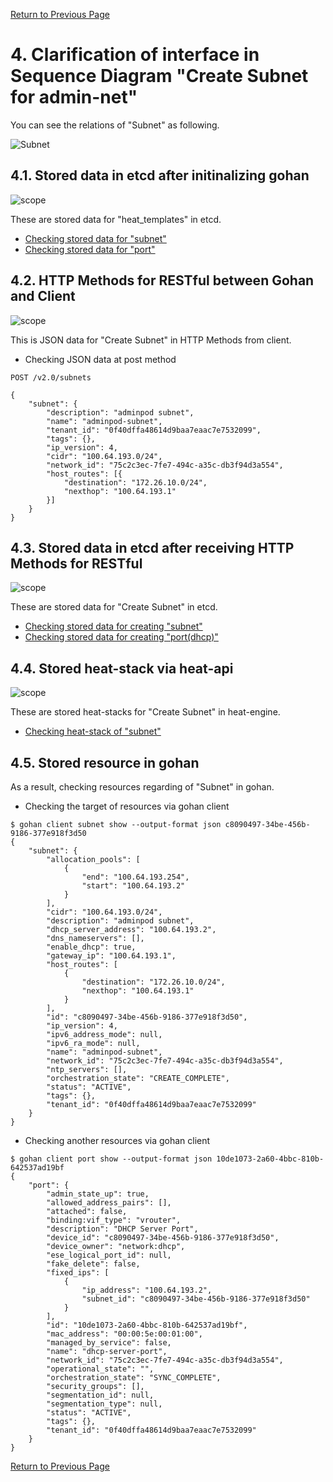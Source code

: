 [Return to Previous Page](00_fire_wall.md)

# 4. Clarification of interface in Sequence Diagram "Create Subnet for admin-net"
You can see the relations of "Subnet" as following.

![Subnet](resource/gohan_investigate_for_firewall.005.png)



## 4.1. Stored data in etcd after initinalizing gohan

![scope](../images/ESI_Sequence_diagram.002.png)

These are stored data for "heat_templates" in etcd.

* [Checking stored data for "subnet"](../heat_template/subnet.md)
* [Checking stored data for "port"](../heat_template/port.md)



## 4.2. HTTP Methods for RESTful between Gohan and Client

![scope](../images/ESI_Sequence_diagram.003.png)

This is JSON data for "Create Subnet" in HTTP Methods from client.

* Checking JSON data at post method
```
POST /v2.0/subnets
```
```
{
    "subnet": {
        "description": "adminpod subnet",
        "name": "adminpod-subnet",
        "tenant_id": "0f40dffa48614d9baa7eaac7e7532099",
        "tags": {},
        "ip_version": 4,
        "cidr": "100.64.193.0/24",
        "network_id": "75c2c3ec-7fe7-494c-a35c-db3f94d3a554",
        "host_routes": [{
            "destination": "172.26.10.0/24",
            "nexthop": "100.64.193.1"
        }]
    }
}
```



## 4.3. Stored data in etcd after receiving HTTP Methods for RESTful

![scope](../images/ESI_Sequence_diagram.004.png)

These are stored data for "Create Subnet" in etcd.

* [Checking stored data for creating "subnet"](stored_in_etcd/CreateSubnet2_01.md)
* [Checking stored data for creating "port(dhcp)"](stored_in_etcd/CreateSubnet2_02.md)



## 4.4. Stored heat-stack via heat-api

![scope](../images/ESI_Sequence_diagram.005.png)

These are stored heat-stacks for "Create Subnet" in heat-engine.

* [Checking heat-stack of "subnet"](heat-stack/CreateSubnet2_01.md)



## 4.5. Stored resource in gohan
As a result, checking resources regarding of "Subnet" in gohan.

* Checking the target of resources via gohan client
```
$ gohan client subnet show --output-format json c8090497-34be-456b-9186-377e918f3d50
{
    "subnet": {
        "allocation_pools": [
            {
                "end": "100.64.193.254",
                "start": "100.64.193.2"
            }
        ],
        "cidr": "100.64.193.0/24",
        "description": "adminpod subnet",
        "dhcp_server_address": "100.64.193.2",
        "dns_nameservers": [],
        "enable_dhcp": true,
        "gateway_ip": "100.64.193.1",
        "host_routes": [
            {
                "destination": "172.26.10.0/24",
                "nexthop": "100.64.193.1"
            }
        ],
        "id": "c8090497-34be-456b-9186-377e918f3d50",
        "ip_version": 4,
        "ipv6_address_mode": null,
        "ipv6_ra_mode": null,
        "name": "adminpod-subnet",
        "network_id": "75c2c3ec-7fe7-494c-a35c-db3f94d3a554",
        "ntp_servers": [],
        "orchestration_state": "CREATE_COMPLETE",
        "status": "ACTIVE",
        "tags": {},
        "tenant_id": "0f40dffa48614d9baa7eaac7e7532099"
    }
}
```
* Checking another resources via gohan client
```
$ gohan client port show --output-format json 10de1073-2a60-4bbc-810b-642537ad19bf
{
    "port": {
        "admin_state_up": true,
        "allowed_address_pairs": [],
        "attached": false,
        "binding:vif_type": "vrouter",
        "description": "DHCP Server Port",
        "device_id": "c8090497-34be-456b-9186-377e918f3d50",
        "device_owner": "network:dhcp",
        "ese_logical_port_id": null,
        "fake_delete": false,
        "fixed_ips": [
            {
                "ip_address": "100.64.193.2",
                "subnet_id": "c8090497-34be-456b-9186-377e918f3d50"
            }
        ],
        "id": "10de1073-2a60-4bbc-810b-642537ad19bf",
        "mac_address": "00:00:5e:00:01:00",
        "managed_by_service": false,
        "name": "dhcp-server-port",
        "network_id": "75c2c3ec-7fe7-494c-a35c-db3f94d3a554",
        "operational_state": "",
        "orchestration_state": "SYNC_COMPLETE",
        "security_groups": [],
        "segmentation_id": null,
        "segmentation_type": null,
        "status": "ACTIVE",
        "tags": {},
        "tenant_id": "0f40dffa48614d9baa7eaac7e7532099"
    }
}
```

[Return to Previous Page](00_fire_wall.md)
